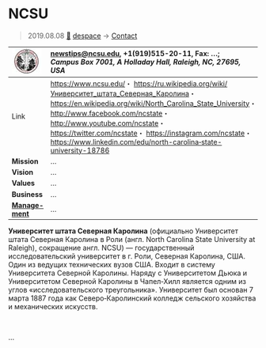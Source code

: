 # NCSU
> 2019.08.08 [🚀](../index/index.md) [despace](index.md) → [Contact](contact.md)

|[![](f/con/n/ncsu_logo1_thumb.jpg)](f/con/n/ncsu_logo1.png)|<newstips@ncsu.edu>, +1(919)515-20-11, Fax: …;<br> *Campus Box 7001, A Holladay Hall, Raleigh, NC, 27695, USA*|
|:--|:--|
|Link|<https://www.ncsu.edu/>・ <https://ru.wikipedia.org/wiki/Университет_штата_Северная_Каролина>・ <https://en.wikipedia.org/wiki/North_Carolina_State_University>・ <http://www.facebook.com/ncstate>・ <http://www.youtube.com/ncstate>・ <https://twitter.com/ncstate>・ <https://instagram.com/ncstate>・ <https://www.linkedin.com/edu/north-carolina‑state-university-18786>|
|**Mission**|…|
|**Vision**|…|
|**Values**|…|
|**Business**|…|
|**[Manage-<br>ment](mgmt.md)**|…|

**Университет штата Северная Каролина** (официально Университет штата Северная Каролина в Роли (англ. North Carolina State University at Raleigh), сокращение англ. NCSU) — государственный исследовательский университет в г. Роли, Северная Каролина, США. Один из ведущих технических вузов США. Входит в систему Университета Северной Каролины. Наряду с Университетом Дьюка и Университетом Северной Каролины в Чапел‑Хилл является одним из углов «исследовательского треугольника». Университет был основан 7 марта 1887 года как Северо‑Каролинский колледж сельского хозяйства и механических искусств.


<p style="page-break-after:always"> </p>

…

